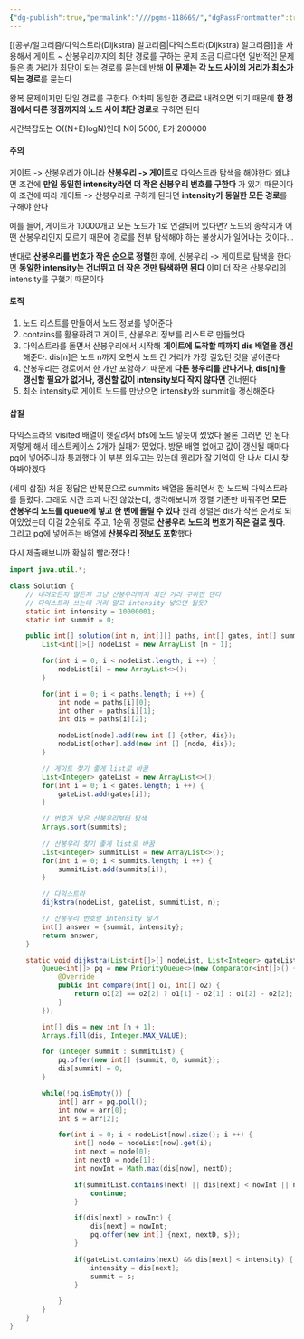 ```yaml
---
{"dg-publish":true,"permalink":"///pgms-118669/","dgPassFrontmatter":true}
---
```



[[공부/알고리즘/다익스트라(Dijkstra) 알고리즘\|다익스트라(Dijkstra) 알고리즘]]을 사용해서 게이트 ~ 산봉우리까지의 최단 경로를 구하는 문제
조금 다르다면 일반적인 문제들은 총 거리가 최단이 되는 경로를 묻는데 반해 **이 문제는 각 노드 사이의 거리가 최소가 되는 경로**를 묻는다

왕복 문제이지만 단일 경로를 구한다. 어차피 동일한 경로로 내려오면 되기 때문에 **한 정점에서 다른 정점까지의 노드 사이 최단 경로**로 구하면 된다

시간복잡도는 O((N+E)logN)인데 N이 5000, E가 200000
#### 주의
게이트 -> 산봉우리가 아니라 **산봉우리 -> 게이트**로 다익스트라 탐색을 해야한다
왜냐면 조건에 **만일 동일한 intensity라면 더 작은 산봉우리 번호를 구한다** 가 있기 때문이다
이 조건에 따라 게이트 -> 산봉우리로 구하게 된다면 **intensity가 동일한 모든 경로**를 구해야 한다

예를 들어, 게이트가 10000개고 모든 노드가 1로 연결되어 있다면? 노드의 종착지가 어떤 산봉우리인지 모르기 때문에 경로를 전부 탐색해야 하는 불상사가 일어나는 것이다...

반대로 **산봉우리를 번호가 작은 순으로 정렬**한 후에, 산봉우리 -> 게이트로 탐색을 한다면 **동일한 intensity는 건너뛰고 더 작은 것만 탐색하면 된다**
이미 더 작은 산봉우리의 intensity를 구했기 때문이다

#### 로직
1) 노드 리스트를 만들어서 노드 정보를 넣어준다
2) contains를 활용하려고 게이트, 산봉우리 정보를 리스트로 만들었다
3) 다익스트라를 돌면서 산봉우리에서 시작해 **게이트에 도착할 때까지 dis 배열을 갱신**해준다. dis[n]은 노드 n까지 오면서 노드 간 거리가 가장 길었던 것을 넣어준다
4) 산봉우리는 경로에서 한 개만 포함하기 때문에 **다른 봉우리를 만나거나, dis[n]을 갱신할 필요가 없거나, 갱신할 값이 intensity보다 작지 않다면** 건너뛴다
5) 최소 intensity로 게이트 노드를 만났으면 intensity와 summit을 갱신해준다

#### 삽질
다익스트라의 visited 배열이 헷갈려서 bfs에 노드 넣듯이 썼었다
물론 그러면 안 된다. 저렇게 해서 테스트케이스 2개가 실패가 떴었다. 방문 배열 없애고 값이 갱신될 때마다 pq에 넣어주니까 통과했다
이 부분 외우고는 있는데 원리가 잘 기억이 안 나서 다시 찾아봐야겠다

(세미 삽질) 처음 정답은 반복문으로 summits 배열을 돌리면서 한 노드씩 다익스트라를 돌렸다. 그래도 시간 초과 나진 않았는데, 생각해보니까 정렬 기준만 바꿔주면 **모든 산봉우리 노드를 queue에 넣고 한 번에 돌릴 수 있다**
원래 정렬은 dis가 작은 순서로 되어있었는데 이걸 2순위로 주고, 1순위 정렬로 **산봉우리 노드의 번호가 작은 걸로 줬다**. 그리고 pq에 넣어주는 배열에 **산봉우리 정보도 포함**했다

다시 제출해보니까 확실히 빨라졌다 !

```java
import java.util.*;

class Solution {
    // 내려오든지 말든지 그냥 산봉우리까지 최단 거리 구하면 댄다
    // 다익스트라 쓰는데 거리 말고 intensity 넣으면 될듯?
    static int intensity = 10000001;
    static int summit = 0;

    public int[] solution(int n, int[][] paths, int[] gates, int[] summits) {
        List<int[]>[] nodeList = new ArrayList [n + 1];

        for(int i = 0; i < nodeList.length; i ++) {
            nodeList[i] = new ArrayList<>();
        }

        for(int i = 0; i < paths.length; i ++) {
            int node = paths[i][0];
            int other = paths[i][1];
            int dis = paths[i][2];

            nodeList[node].add(new int [] {other, dis});
            nodeList[other].add(new int [] {node, dis});
        }

        // 게이트 찾기 좋게 list로 바꿈
        List<Integer> gateList = new ArrayList<>();
        for(int i = 0; i < gates.length; i ++) {
            gateList.add(gates[i]);
        }

        // 번호가 낮은 산봉우리부터 탐색
        Arrays.sort(summits);
        
        // 산봉우리 찾기 좋게 list로 바꿈
        List<Integer> summitList = new ArrayList<>();
        for(int i = 0; i < summits.length; i ++) {
            summitList.add(summits[i]);
        }

        // 다익스트라
        dijkstra(nodeList, gateList, summitList, n);

        // 산봉우리 번호랑 intensity 넣기
        int[] answer = {summit, intensity};
        return answer;
    }

    static void dijkstra(List<int[]>[] nodeList, List<Integer> gateList, List<Integer> summitList, int n) {
        Queue<int[]> pq = new PriorityQueue<>(new Comparator<int[]>() {
            @Override
            public int compare(int[] o1, int[] o2) {
                return o1[2] == o2[2] ? o1[1] - o2[1] : o1[2] - o2[2];
            }
        });

        int[] dis = new int [n + 1];
        Arrays.fill(dis, Integer.MAX_VALUE);

        for (Integer summit : summitList) {
            pq.offer(new int[] {summit, 0, summit});
            dis[summit] = 0;
        }

        while(!pq.isEmpty()) {
            int[] arr = pq.poll();
            int now = arr[0];
            int s = arr[2];

            for(int i = 0; i < nodeList[now].size(); i ++) {
                int[] node = nodeList[now].get(i);
                int next = node[0];
                int nextD = node[1];
                int nowInt = Math.max(dis[now], nextD);

                if(summitList.contains(next) || dis[next] < nowInt || nowInt >= intensity) {
                    continue;
                }

                if(dis[next] > nowInt) {
                    dis[next] = nowInt;
                    pq.offer(new int[] {next, nextD, s});
                }

                if(gateList.contains(next) && dis[next] < intensity) {
                    intensity = dis[next];
                    summit = s;
                }

            }
        }
    }
}
```